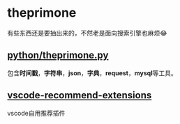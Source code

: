 # theprimone
有些东西还是要抽出来的，不然老是面向搜索引擎也麻烦:joy:

## [python/theprimone.py](https://github.com/theprimone/theprimone/blob/master/theprimone.py)
包含**时间戳**，**字符串**，**json**，**字典**，**request**，**mysql**等工具。

## [vscode-recommend-extensions](https://github.com/theprimone/theprimone/blob/master/vscode-recommend-extensions.md)
vscode自用推荐插件
